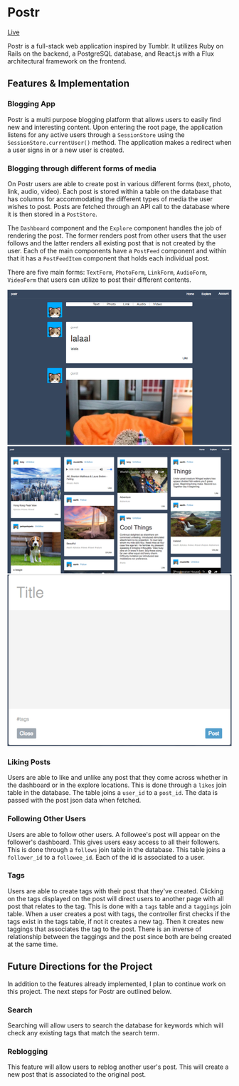 # Postr

[Live][heroku]

[heroku]: http://www.postrblog.tech

Postr is a full-stack web application inspired by Tumblr.  It utilizes Ruby on Rails on the backend, a PostgreSQL database, and React.js with a Flux architectural framework on the frontend.  

## Features & Implementation

### Blogging App

Postr is a multi purpose blogging platform that allows users to easily find new and interesting content. Upon entering the root page, the application listens for any active users through a `SessionStore` using the `SessionStore.currentUser()` method. The application makes a redirect when a user signs in or a new user is created.

### Blogging through different forms of media

  On Postr users are able to create post in various different forms (text, photo, link, audio, video). Each post is stored within a table on the database that has columns for accommodating the different types of media the user wishes to post. Posts are fetched through an API call to the database where it is then stored in a `PostStore`.

  The `Dashboard` component and the `Explore` component handles the job of rendering the post. The former renders post from other users that the user follows and the latter renders all existing post that is not created by the user. Each of the main components have a `PostFeed` component and within that it has a `PostFeedItem` component that holds each individual post.

  There are five main forms: `TextForm`, `PhotoForm`, `LinkForm`, `AudioForm`, `VideoForm` that users can utilize to post their different contents.

![dashboard](docs/photos/dashboard.png)
![explore](docs/photos/explore.png)
![text form](docs/photos/textform.png)

### Liking Posts

Users are able to like and unlike any post that they come across whether in the dashboard or in the explore locations. This is done through a `likes` join table in the database. The table joins a `user_id` to a `post_id`. The data is passed with the post json data when fetched.

### Following Other Users

Users are able to follow other users. A followee's post will appear on the follower's dashboard. This gives users easy access to all their followers. This is done through a `follows` join table in the database. This table joins a `follower_id` to a `followee_id`. Each of the id is associated to a user.

### Tags

Users are able to create tags with their post that they've created. Clicking on the tags displayed on the post will direct users to another page with all post that relates to the tag. This is done with a `tags` table and a `taggings` join table. When a user creates a post with tags, the controller first checks if the tags exist in the tags table, if not it creates a new tag. Then it creates new taggings that associates the tag to the post. There is an inverse of relationship between the taggings and the post since both are being created at the same time.

## Future Directions for the Project

In addition to the features already implemented, I plan to continue work on this project.  The next steps for Postr are outlined below.

### Search

Searching will allow users to search the database for keywords which will check any existing tags that match the search term.

### Reblogging

This feature will allow users to reblog another user's post. This will create a new post that is associated to the original post.
